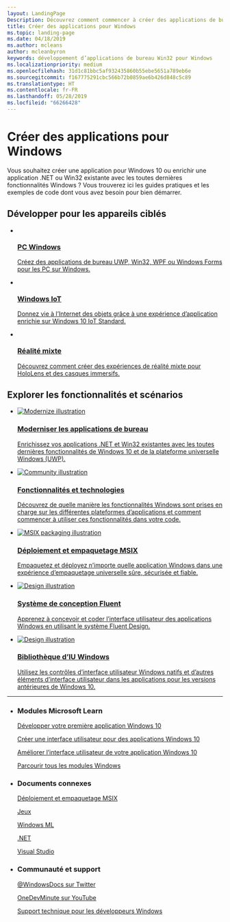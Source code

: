 ```yaml
---
layout: LandingPage
Description: Découvrez comment commencer à créer des applications de bureau pour les PC Windows, notamment comment choisir la plateforme idéale pour les nouvelles applications et comment moderniser des applications existantes pour Windows 10.
title: Créer des applications pour Windows
ms.topic: landing-page
ms.date: 04/18/2019
ms.author: mcleans
author: mcleanbyron
keywords: développement d’applications de bureau Win32 pour Windows
ms.localizationpriority: medium
ms.openlocfilehash: 31d1c81bbc5af932435860b55ebe5651a789eb6e
ms.sourcegitcommit: f167775291cbc566b72b0859ae6b426d848c5c89
ms.translationtype: HT
ms.contentlocale: fr-FR
ms.lasthandoff: 05/28/2019
ms.locfileid: "66266428"
---
```

# <a name="build-apps-for-windows"></a>Créer des applications pour Windows

Vous souhaitez créer une application pour Windows 10 ou enrichir une application .NET ou Win32 existante avec les toutes dernières fonctionnalités Windows ? Vous trouverez ici les guides pratiques et les exemples de code dont vous avez besoin pour bien démarrer.

<h2>Développer pour les appareils ciblés</h2>
<ul class="cardsK panelContent">
    <li>
      <a href="/windows/apps/desktop">
        <div class="cardSize">
            <div class="cardPadding">
                <div class="card">
                    <div class="cardImageOuter">
                        <div class="cardImage bgdAccent1">
                            <img data-scaleimage="/media/hubs/windows/win_developer-desktop.svg?branch=master" alt="" />
                        </div>
                    </div>
                    <div class="cardText">
                        <h3>PC Windows</h3>
                        <p></p>Créez des applications de bureau UWP, Win32, WPF ou Windows Forms pour les PC sur Windows.</p>
                    </div>
                </div>
            </div>
        </div>
      </a>
    </li>
    <li>
      <a href="https://docs.microsoft.com/windows/iot-core/">
        <div class="cardSize">
            <div class="cardPadding">
                <div class="card">
                    <div class="cardImageOuter">
                        <div class="cardImage bgdAccent1">
                            <img data-scaleimage="/media/hubs/windows/win_developer-iot.svg?branch=master" alt="" />
                        </div>
                    </div>
                    <div class="cardText">
                        <h3>Windows IoT</h3>
                        <p></p>Donnez vie à l’Internet des objets grâce à une expérience d’application enrichie sur Windows 10 IoT Standard.</p>
                    </div>
                </div>
            </div>
        </div>
      </a>
    </li>
    <li>
      <a href="https://docs.microsoft.com/windows/mixed-reality">
        <div class="cardSize">
            <div class="cardPadding">
                <div class="card">
                    <div class="cardImageOuter">
                        <div class="cardImage bgdAccent1">
                            <img data-scaleimage="/media/hubs/windows/win_developer-mixed-reality.svg?branch=master" alt="" />
                        </div>
                    </div>
                    <div class="cardText">
                    <h3>Réalité mixte</h3>
                    <p>Découvrez comment créer des expériences de réalité mixte pour HoloLens et des casques immersifs.</p>
                  </div>
                </div>
            </div>
        </div>
      </a>
    </li>
</ul>
<h2>Explorer les fonctionnalités et scénarios</h2>
<ul class="cardsK panelContent">
    <li>
      <a href="/windows/apps/desktop/modernize">
        <div class="cardSize">
            <div class="cardPadding">
                <div class="card">
                    <div class="cardImageOuter">
                        <div class="cardImage bgdAccent1">
                            <img src="/media/illustrations/teams-fast-track.svg?branch=master" alt="Modernize illustration" data-linktype="external" class="x-hidden-focus">
                        </div>
                    </div>
                    <div class="cardText">
                        <h3>Moderniser les applications de bureau</h3>
                        <p></p>Enrichissez vos applications .NET et Win32 existantes avec les toutes dernières fonctionnalités de Windows 10 et de la plateforme universelle Windows (UWP).</p>
                    </div>
                </div>
            </div>
        </div>
      </a>
    </li>
    <li>
      <a href="features-and-technologies.md">
        <div class="cardSize">
            <div class="cardPadding">
                <div class="card">
                    <div class="cardImageOuter">
                        <div class="cardImage bgdAccent1">
                            <img src="/media/illustrations/dynamics-training.svg?branch=master" alt="Community illustration" data-linktype="external" class="x-hidden-focus">
                        </div>
                    </div>
                    <div class="cardText">
                    <h3>Fonctionnalités et technologies</h3>
                    <p>Découvrez de quelle manière les fonctionnalités Windows sont prises en charge sur les différentes plateformes d’applications et comment commencer à utiliser ces fonctionnalités dans votre code.</p>
                  </div>
                </div>
            </div>
        </div>
      </a>
    </li>
    <li>
      <a href="/windows/msix/">
        <div class="cardSize">
            <div class="cardPadding">
                <div class="card">
                    <div class="cardImageOuter">
                        <div class="cardImage bgdAccent1">
                            <img src="/media/illustrations/sql-get-started-download.svg?branch=master" alt="MSIX packaging illustration" data-linktype="external" class="x-hidden-focus">
                        </div>
                    </div>
                    <div class="cardText">
                    <h3>Déploiement et empaquetage MSIX</h3>
                    <p>Empaquetez et déployez n’importe quelle application Windows dans une expérience d’empaquetage universelle sûre, sécurisée et fiable.</p>
                  </div>
                </div>
            </div>
        </div>
      </a>
    </li>
    <li>
      <a href="fluent-design-system.md">
        <div class="cardSize">
            <div class="cardPadding">
                <div class="card">
                    <div class="cardImageOuter">
                        <div class="cardImage bgdAccent1">
                            <img src="/media/illustrations/sql-database-develop.svg?branch=master" alt="Design illustration" data-linktype="external" class="x-hidden-focus">
                        </div>
                    </div>
                    <div class="cardText">
                    <h3>Système de conception Fluent</h3>
                    <p>Apprenez à concevoir et coder l’interface utilisateur des applications Windows en utilisant le système Fluent Design.</p>
                  </div>
                </div>
            </div>
        </div>
      </a>
    </li>
    <li>
      <a href="/uwp/toolkits/winui/">
        <div class="cardSize">
            <div class="cardPadding">
                <div class="card">
                    <div class="cardImageOuter">
                        <div class="cardImage bgdAccent1">
                            <img src="/media/illustrations/virtualization-containers-samples.svg?branch=master" alt="Design illustration" data-linktype="external" class="x-hidden-focus">
                        </div>
                    </div>
                    <div class="cardText">
                    <h3>Bibliothèque d’IU Windows</h3>
                    <p>Utilisez les contrôles d’interface utilisateur Windows natifs et d’autres éléments d’interface utilisateur dans les applications pour les versions antérieures de Windows 10.</p>
                  </div>
                </div>
            </div>
        </div>
      </a>
    </li>
</ul>
</div>
<hr />
<ul class="panelContent cardsW">
    <li>
        <div class="cardSize">
            <div class="cardPadding">
                <div class="card">
                    <div class="cardText">
                        <h3>Modules Microsoft Learn</h3>
                        <p><a href="//docs.microsoft.com/learn/modules/write-your-first-windows10-app/">Développer votre première application Windows 10</a></p>
                        <p><a href="//docs.microsoft.com/learn/modules/create-ui-for-windows-10-apps/">Créer une interface utilisateur pour des applications Windows 10</a></p>
                        <p><a href="//docs.microsoft.com/learn/modules/enhance-ui-of-windows-10-app/">Améliorer l’interface utilisateur de votre application Windows 10</a></p>
                        <p><a href="//docs.microsoft.com/learn/browse/?products=windows&resource_type=module">Parcourir tous les modules Windows</a></p>
                        </div>
                    </div>
                </div>
            </div>
    </li>
    <li>
        <div class="cardSize">
            <div class="cardPadding">
                <div class="card">
                    <div class="cardText">
                        <h3>Documents connexes</h3>
                        <p><a href="/windows/msix/desktop/desktop-to-uwp-root">Déploiement et empaquetage MSIX</a></p>
                        <p><a href="https://developer.microsoft.com/games">Jeux</a></p>
                        <p><a href="https://docs.microsoft.com/windows/ai/">Windows ML</a></p>
                        <p><a href="https://docs.microsoft.com/dotnet">.NET</a></p>
                        <p><a href="https://docs.microsoft.com/visualstudio/ide/">Visual Studio</a></p>
                    </div>
                </div>
            </div>
        </div>
    </li>
    <li>
        <div class="cardSize">
            <div class="cardPadding">
                <div class="card">
                    <div class="cardText">
                        <h3>Communauté et support</h3>
                        <p><a href="https://twitter.com/WindowsDocs">@WindowsDocs sur Twitter</a></p>
                        <p><a href="https://aka.ms/OneDevMinute">OneDevMinute sur YouTube</a></p>
                        <p><a href="https://developer.microsoft.com/windows/support">Support technique pour les développeurs Windows</a></p>
                        </div>
                    </div>
                </div>
            </div>
    </li>
</ul>
